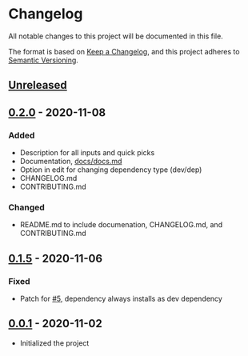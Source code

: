# Changelog
All notable changes to this project will be documented in this file.

The format is based on [Keep a Changelog](https://keepachangelog.com/en/1.0.0/),
and this project adheres to [Semantic Versioning](https://semver.org/spec/v2.0.0.html).

## [Unreleased]

## [0.2.0] - 2020-11-08
### Added
- Description for all inputs and quick picks
- Documentation, [docs/docs.md]
- Option in edit for changing dependency type (dev/dep)
- CHANGELOG.md
- CONTRIBUTING.md

### Changed
- README.md to include documenation, CHANGELOG.md, and CONTRIBUTING.md

## [0.1.5] - 2020-11-06
### Fixed
- Patch for [#5], dependency always installs as dev dependency

## [0.0.1] - 2020-11-02
- Initialized the project

[Unreleased]: https://github.com/tscpp/node-dependencies/compare/0.1.5...master
[0.0.1]: https://github.com/tscpp/node-dependencies/releases/tag/0.0.1
[0.1.5]: https://github.com/tscpp/node-dependencies/releases/tag/0.1.5
[0.2.0]: https://github.com/tscpp/node-dependencies/releases/tag/0.2.0
[#5]: https://github.com/tscpp/node-dependencies/issues/5
[docs/docs.md]: docs/docs.md